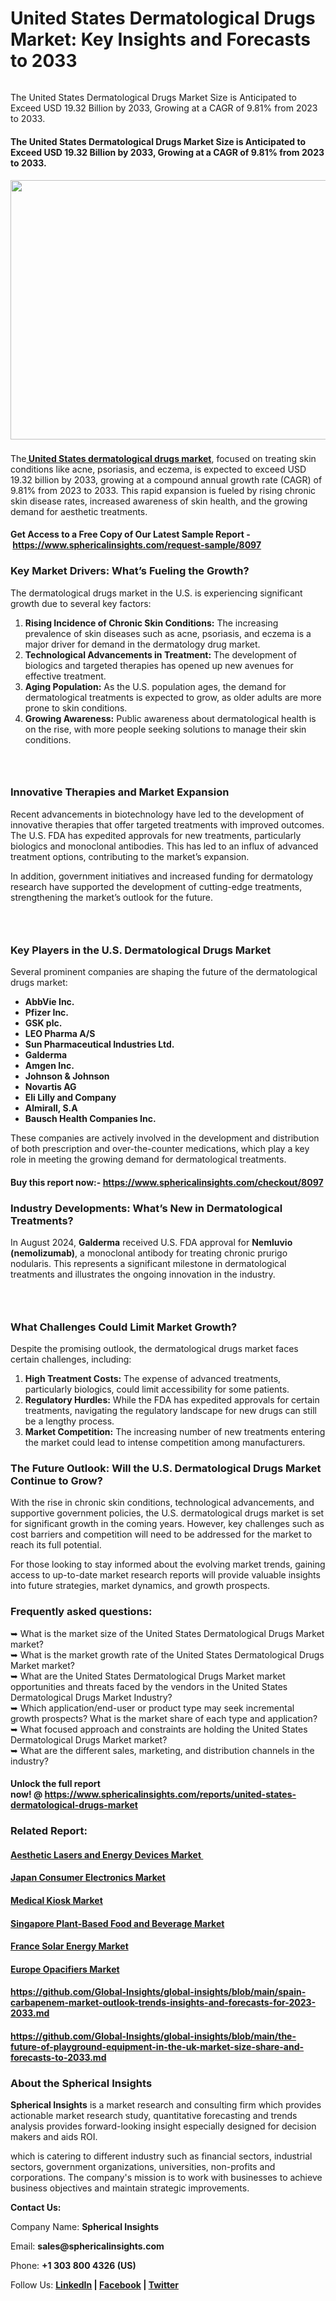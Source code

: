 <div class="wow_read_blog_hdr_img">
<div class="wow_read_blog_hdr_img_innr">
<h1>United States Dermatological Drugs Market: Key Insights and Forecasts to 2033</h1>
</div>
<div class="wow_main_float_head_img"><img src="https://www.vevioz.com/upload/photos/2025/02/By4wRl87oC1awgY6MvJW_27_6f36549bcd41673477257771d3e7c140_image.jpg" alt="" /></div>
</div>
<div class="read-blog-container">
<div class="read-blog-desc">
<p class="mb-0">The United States Dermatological Drugs Market Size is Anticipated to Exceed USD 19.32 Billion by 2033, Growing at a CAGR of 9.81% from 2023 to 2033.</p>
</div>
<div class="read-content">
<h4><strong>The United States Dermatological Drugs Market Size is Anticipated to Exceed USD 19.32 Billion by 2033, Growing at a CAGR of 9.81% from 2023 to 2033.</strong></h4>
<h4><img src="https://vipon.s3.amazonaws.com/img/712364ff9bddd8b80f502d56ca6be94005c43ae66015dc.png" alt="" width="711" height="415" /><strong><br /></strong></h4>
<p data-start="134" data-end="529">The<strong><a href="https://www.sphericalinsights.com/reports/united-states-dermatological-drugs-market" target="_blank" rel="noopener">&nbsp;United States dermatological drugs market</a></strong>, focused on treating skin conditions like acne, psoriasis, and eczema, is expected to exceed USD 19.32 billion by 2033, growing at a compound annual growth rate (CAGR) of 9.81% from 2023 to 2033. This rapid expansion is fueled by rising chronic skin disease rates, increased awareness of skin health, and the growing demand for aesthetic treatments.</p>
<h4><strong>Get Access to a Free Copy of Our Latest Sample Report -&nbsp;<a href="https://www.sphericalinsights.com/request-sample/8097" rel="nofollow">https://www.sphericalinsights.com/request-sample/8097</a></strong></h4>
<h3 data-start="531" data-end="581">Key Market Drivers: What&rsquo;s Fueling the Growth?</h3>
<p data-start="583" data-end="689">The dermatological drugs market in the U.S. is experiencing significant growth due to several key factors:</p>
<ol data-start="691" data-end="1355">
<li data-start="691" data-end="882"><strong data-start="694" data-end="742">Rising Incidence of Chronic Skin Conditions:</strong>&nbsp;The increasing prevalence of skin diseases such as acne, psoriasis, and eczema is a major driver for demand in the dermatology drug market.</li>
<li data-start="883" data-end="1033"><strong data-start="886" data-end="930">Technological Advancements in Treatment:</strong>&nbsp;The development of biologics and targeted therapies has opened up new avenues for effective treatment.</li>
<li data-start="1034" data-end="1200"><strong data-start="1037" data-end="1058">Aging Population:</strong>&nbsp;As the U.S. population ages, the demand for dermatological treatments is expected to grow, as older adults are more prone to skin conditions.</li>
<li data-start="1201" data-end="1355"><strong data-start="1204" data-end="1226">Growing Awareness:</strong>&nbsp;Public awareness about dermatological health is on the rise, with more people seeking solutions to manage their skin conditions.</li>
</ol>
<h3 data-start="1357" data-end="1402">&nbsp;</h3>
<h3 data-start="1357" data-end="1402">Innovative Therapies and Market Expansion</h3>
<p data-start="1404" data-end="1751">Recent advancements in biotechnology have led to the development of innovative therapies that offer targeted treatments with improved outcomes. The U.S. FDA has expedited approvals for new treatments, particularly biologics and monoclonal antibodies. This has led to an influx of advanced treatment options, contributing to the market&rsquo;s expansion.</p>
<p data-start="1753" data-end="1945">In addition, government initiatives and increased funding for dermatology research have supported the development of cutting-edge treatments, strengthening the market&rsquo;s outlook for the future.</p>
<h3 data-start="1947" data-end="2002">&nbsp;</h3>
<h3 data-start="1947" data-end="2002">Key Players in the U.S. Dermatological Drugs Market</h3>
<p data-start="2004" data-end="2090">Several prominent companies are shaping the future of the dermatological drugs market:</p>
<ul data-start="2092" data-end="2361">
<li data-start="2092" data-end="2109"><strong data-start="2094" data-end="2109">AbbVie Inc.</strong></li>
<li data-start="2110" data-end="2127"><strong data-start="2112" data-end="2127">Pfizer Inc.</strong></li>
<li data-start="2128" data-end="2142"><strong data-start="2130" data-end="2142">GSK plc.</strong></li>
<li data-start="2143" data-end="2163"><strong data-start="2145" data-end="2163">LEO Pharma A/S</strong></li>
<li data-start="2164" data-end="2204"><strong data-start="2166" data-end="2204">Sun Pharmaceutical Industries Ltd.</strong></li>
<li data-start="2205" data-end="2219"><strong data-start="2207" data-end="2219">Galderma</strong></li>
<li data-start="2220" data-end="2236"><strong data-start="2222" data-end="2236">Amgen Inc.</strong></li>
<li data-start="2237" data-end="2260"><strong data-start="2239" data-end="2260">Johnson &amp; Johnson</strong></li>
<li data-start="2261" data-end="2278"><strong data-start="2263" data-end="2278">Novartis AG</strong></li>
<li data-start="2279" data-end="2306"><strong data-start="2281" data-end="2306">Eli Lilly and Company</strong></li>
<li data-start="2307" data-end="2326"><strong data-start="2309" data-end="2326">Almirall, S.A</strong></li>
<li data-start="2327" data-end="2361"><strong data-start="2329" data-end="2361">Bausch Health Companies Inc.</strong></li>
</ul>
<p data-start="2363" data-end="2574">These companies are actively involved in the development and distribution of both prescription and over-the-counter medications, which play a key role in meeting the growing demand for dermatological treatments.</p>
<h4>Buy this report now:-&nbsp;<a href="https://www.sphericalinsights.com/checkout/8097" rel="nofollow">https://www.sphericalinsights.com/checkout/8097</a></h4>
<h3 data-start="2576" data-end="2643">Industry Developments: What&rsquo;s New in Dermatological Treatments?</h3>
<p data-start="2645" data-end="2919">In August 2024,&nbsp;<strong data-start="2661" data-end="2673">Galderma</strong>&nbsp;received U.S. FDA approval for&nbsp;<strong data-start="2705" data-end="2731">Nemluvio (nemolizumab)</strong>, a monoclonal antibody for treating chronic prurigo nodularis. This represents a significant milestone in dermatological treatments and illustrates the ongoing innovation in the industry.</p>
<h3 data-start="2921" data-end="2967">&nbsp;</h3>
<h3 data-start="2921" data-end="2967">What Challenges Could Limit Market Growth?</h3>
<p data-start="2969" data-end="3068">Despite the promising outlook, the dermatological drugs market faces certain challenges, including:</p>
<ol data-start="3070" data-end="3516">
<li data-start="3070" data-end="3203"><strong data-start="3073" data-end="3098">High Treatment Costs:</strong>&nbsp;The expense of advanced treatments, particularly biologics, could limit accessibility for some patients.</li>
<li data-start="3204" data-end="3374"><strong data-start="3207" data-end="3230">Regulatory Hurdles:</strong>&nbsp;While the FDA has expedited approvals for certain treatments, navigating the regulatory landscape for new drugs can still be a lengthy process.</li>
<li data-start="3375" data-end="3516"><strong data-start="3378" data-end="3401">Market Competition:</strong>&nbsp;The increasing number of new treatments entering the market could lead to intense competition among manufacturers.</li>
</ol>
<h3 data-start="3518" data-end="3601">The Future Outlook: Will the U.S. Dermatological Drugs Market Continue to Grow?</h3>
<p data-start="3603" data-end="3928">With the rise in chronic skin conditions, technological advancements, and supportive government policies, the U.S. dermatological drugs market is set for significant growth in the coming years. However, key challenges such as cost barriers and competition will need to be addressed for the market to reach its full potential.</p>
<p data-start="3930" data-end="4145">For those looking to stay informed about the evolving market trends, gaining access to up-to-date market research reports will provide valuable insights into future strategies, market dynamics, and growth prospects.</p>
<h3>Frequently asked questions:</h3>
<p>➥ What is the market size of the United States Dermatological Drugs Market market?<br />➥ What is the market growth rate of the United States Dermatological Drugs Market market?<br />➥ What are the United States Dermatological Drugs Market market opportunities and threats faced by the vendors in the United States Dermatological Drugs Market Industry?<br />➥ Which application/end-user or product type may seek incremental growth prospects? What is the market share of each type and application?<br />➥ What focused approach and constraints are holding the United States Dermatological Drugs Market market?<br />➥ What are the different sales, marketing, and distribution channels in the industry?</p>
<h4>Unlock the full report now!&nbsp;@&nbsp;<a href="https://www.sphericalinsights.com/reports/united-states-dermatological-drugs-market" rel="nofollow">https://www.sphericalinsights.com/reports/united-states-dermatological-drugs-market</a></h4>
<h3><strong>Related Report:</strong></h3>
<h4 class="news-post-title"><strong><a href="https://www.sphericalinsights.com/fr/reports/aesthetic-lasers-and-energy-device-market" target="_blank" rel="noopener">Aesthetic Lasers and Energy Devices Market&nbsp;</a></strong></h4>
<h4 class="news-post-title"><strong><a href="https://www.sphericalinsights.com/fr/reports/japan-consumer-electronics-market" target="_blank" rel="noopener">Japan Consumer Electronics Market</a></strong></h4>
<h4 class="news-post-title"><strong><a href="https://www.sphericalinsights.com/fr/reports/medical-kiosk-market" target="_blank" rel="noopener">Medical Kiosk Market</a></strong></h4>
<h4 class="news-post-title"><strong><a href="https://www.sphericalinsights.com/de/reports/singapore-plant-based-food-and-beverage-market" target="_blank" rel="noopener">Singapore Plant-Based Food and Beverage Market</a></strong></h4>
<h4 class="news-post-title"><strong><a href="https://www.sphericalinsights.com/de/reports/france-solar-energy-france" target="_blank" rel="noopener">France Solar Energy Market</a></strong></h4>
<h4 class="news-post-title"><strong><a href="https://www.sphericalinsights.com/de/reports/europe-opacifiers-market" target="_blank" rel="noopener">Europe Opacifiers Market</a></strong></h4>
<h4><strong><a href="https://github.com/Global-Insights/global-insights/blob/main/spain-carbapenem-market-outlook-trends-insights-and-forecasts-for-2023-2033.md" target="_blank" rel="noopener">https://github.com/Global-Insights/global-insights/blob/main/spain-carbapenem-market-outlook-trends-insights-and-forecasts-for-2023-2033.md</a></strong></h4>
<h4><strong><a href="https://github.com/Global-Insights/global-insights/blob/main/the-future-of-playground-equipment-in-the-uk-market-size-share-and-forecasts-to-2033.md" target="_blank" rel="noopener">https://github.com/Global-Insights/global-insights/blob/main/the-future-of-playground-equipment-in-the-uk-market-size-share-and-forecasts-to-2033.md</a></strong></h4>
<h3><strong>About the Spherical Insights</strong></h3>
<p><strong>Spherical Insights</strong>&nbsp;is a market research and consulting firm which provides actionable market research study, quantitative forecasting and trends analysis provides forward-looking insight especially designed for decision makers and aids ROI.</p>
<p>which is catering to different industry such as financial sectors, industrial sectors, government organizations, universities, non-profits and corporations. The company's mission is to work with businesses to achieve business objectives and maintain strategic improvements.</p>
<p><strong>Contact Us:</strong></p>
<p>Company Name:&nbsp;<strong>Spherical Insights</strong></p>
<p>Email:&nbsp;<strong>sales@sphericalinsights.com</strong></p>
<p>Phone:&nbsp;<strong>+1 303 800 4326 (US)</strong></p>
<p>Follow Us:&nbsp;<strong><a href="https://www.linkedin.com/company/spherical-insight/" rel="nofollow"><u>LinkedIn</u></a>&nbsp;|&nbsp;<a href="https://www.facebook.com/sphericalinsights22" rel="nofollow"><u>Facebook</u></a>&nbsp;|&nbsp;<a href="https://twitter.com/SInsights_US" rel="nofollow"><u>Twitter</u></a></strong></p>
</div>
</div>
